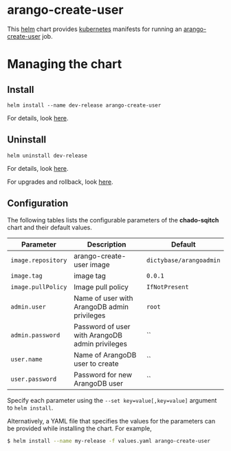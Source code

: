 # arango-create-user

This [helm](https://github.com/kubernetes/helm) chart provides [kubernetes](http://kubernetes.io) manifests for running an [arango-create-user](https://hub.docker.com/r/dictybase/arangoadmin/) job.

# Managing the chart

## Install

```
helm install --name dev-release arango-create-user
```

For details, look [here](https://docs.helm.sh/using_helm/#helm-install-installing-a-package).

## Uninstall

```
helm uninstall dev-release
```

For details, look [here](https://docs.helm.sh/using_helm/#uninstall-a-release).

For upgrades and rollback, look [here](https://docs.helm.sh/using_helm/#helm-upgrade-and-helm-rollback-upgrading-a-release-and-recovering-on-failure).

## Configuration

The following tables lists the configurable parameters of the **chado-sqitch** chart and their default values.

| Parameter          | Description                                     | Default                 |
| ------------------ | ----------------------------------------------- | ----------------------- |
| `image.repository` | arango-create-user image                        | `dictybase/arangoadmin` |
| `image.tag`        | image tag                                       | `0.0.1`                 |
| `image.pullPolicy` | Image pull policy                               | `IfNotPresent`          |
| `admin.user`       | Name of user with ArangoDB admin privileges     | `root`                  |
| `admin.password`   | Password of user with ArangoDB admin privileges | ``                      |
| `user.name`        | Name of ArangoDB user to create                 | ``                      |
| `user.password`    | Password for new ArangoDB user                  | ``                      |

Specify each parameter using the `--set key=value[,key=value]` argument to `helm install`.

Alternatively, a YAML file that specifies the values for the parameters can be provided while installing the chart. For example,

```bash
$ helm install --name my-release -f values.yaml arango-create-user
```
